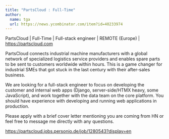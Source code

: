 ```yaml
---
title: "PartsCloud : Full-Time"
author:
  name: tga
  url: https://news.ycombinator.com/item?id=40233974
---
```

PartsCloud | Full-Time | Full-stack engineer | REMOTE (Europe) | <a href="https:&#x2F;&#x2F;partscloud.com" rel="nofollow">https:&#x2F;&#x2F;partscloud.com</a>

PartsCloud connects industrial machine manufacturers with a global network of specialized logistics service providers and enables spare parts to be sent to customers worldwide within hours. This is a game changer for industrial SMEs that got stuck in the last century with their after-sales business.

We are looking for a full-stack engineer to focus on developing the customer and internal web apps (Django, server-side&#x2F;HTMX heavy, some JavaScript), and work together with the data team on the core platform. You should have experience with developing and running web applications in production.

Please apply with a brief cover letter mentioning you are coming from HN or feel free to message me directly with any questions.

<a href="https:&#x2F;&#x2F;partscloud.jobs.personio.de&#x2F;job&#x2F;1280543?display=en" rel="nofollow">https:&#x2F;&#x2F;partscloud.jobs.personio.de&#x2F;job&#x2F;1280543?display=en</a>
